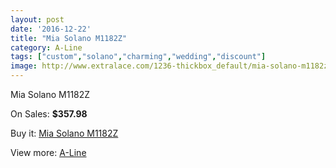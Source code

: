 ```yaml
---
layout: post
date: '2016-12-22'
title: "Mia Solano M1182Z"
category: A-Line
tags: ["custom","solano","charming","wedding","discount"]
image: http://www.extralace.com/1236-thickbox_default/mia-solano-m1182z.jpg
---
```

Mia Solano M1182Z

On Sales: **$357.98**
<a href="https://www.extralace.com/a-line/590-mia-solano-m1182z.html"><amp-img layout="responsive" width="600" height="600" src="//www.extralace.com/1236-thickbox_default/mia-solano-m1182z.jpg" alt="Mia Solano M1182Z 0" /></a>
<a href="https://www.extralace.com/a-line/590-mia-solano-m1182z.html"><amp-img layout="responsive" width="600" height="600" src="//www.extralace.com/1238-thickbox_default/mia-solano-m1182z.jpg" alt="Mia Solano M1182Z 1" /></a>
<a href="https://www.extralace.com/a-line/590-mia-solano-m1182z.html"><amp-img layout="responsive" width="600" height="600" src="//www.extralace.com/1237-thickbox_default/mia-solano-m1182z.jpg" alt="Mia Solano M1182Z 2" /></a>

Buy it: [Mia Solano M1182Z](https://www.extralace.com/a-line/590-mia-solano-m1182z.html "Mia Solano M1182Z")

View more: [A-Line](https://www.extralace.com/2-a-line "A-Line")